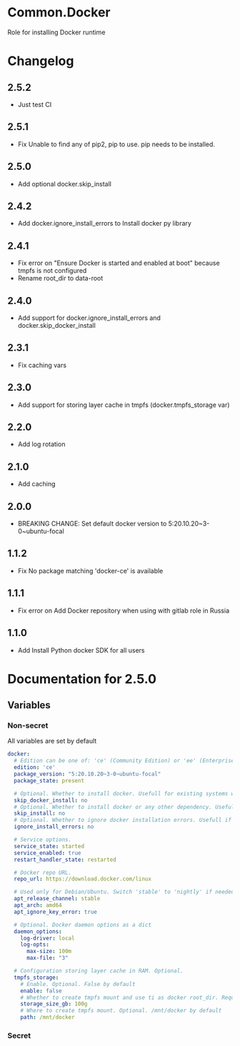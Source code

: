 # Common.Docker

Role for installing Docker runtime

# Changelog

## 2.5.2
- Just test CI
## 2.5.1

- Fix Unable to find any of pip2, pip to use.  pip needs to be installed.

## 2.5.0

- Add optional docker.skip_install

## 2.4.2

- Add docker.ignore_install_errors to Install docker py library

## 2.4.1

- Fix error on "Ensure Docker is started and enabled at boot" because tmpfs is not configured
- Rename root_dir to data-root

## 2.4.0

- Add support for docker.ignore_install_errors and docker.skip_docker_install

## 2.3.1

- Fix caching vars

## 2.3.0

- Add support for storing layer cache in tmpfs (docker.tmpfs_storage var)

## 2.2.0

- Add log rotation

## 2.1.0

- Add caching

## 2.0.0

- BREAKING CHANGE: Set default docker version to 5:20.10.20~3-0~ubuntu-focal

## 1.1.2

- Fix No package matching 'docker-ce' is available

## 1.1.1

- Fix error on Add Docker repository when using with gitlab role in Russia

## 1.1.0

- Add Install Python docker SDK for all users

# Documentation for 2.5.0

## Variables

### Non-secret

All variables are set by default

```yaml
docker:
  # Edition can be one of: 'ce' (Community Edition) or 'ee' (Enterprise Edition).
  edition: 'ce'
  package_version: "5:20.10.20~3-0~ubuntu-focal"
  package_state: present

  # Optional. Whether to install docker. Usefull for existing systems where docker already installed
  skip_docker_install: no
  # Optional. Whether to install docker or any other dependency. Usefull for existing systems where docker already installed
  skip_install: no
  # Optional. Whether to ignore docker installation errors. Usefull if other docker version already insatalled
  ignore_install_errors: no

  # Service options.
  service_state: started
  service_enabled: true
  restart_handler_state: restarted

  # Docker repo URL.
  repo_url: https://download.docker.com/linux

  # Used only for Debian/Ubuntu. Switch 'stable' to 'nightly' if needed.
  apt_release_channel: stable
  apt_arch: amd64  
  apt_ignore_key_error: true

  # Optional. Docker daemon options as a dict
  daemon_options: 
    log-driver: local
    log-opts: 
      max-size: 100m
      max-file: "3"  

  # Configuration storing layer cache in RAM. Optional.
  tmpfs_storage:
    # Enable. Optional. False by default
    enable: false
    # Whether to create tmpfs mount and use ti as docker root_dir. Required if enable == true
    storage_size_gb: 100g
    # Where to create tmpfs mount. Optional. /mnt/docker by default
    path: /mnt/docker      
```  

### Secret

```yaml

```
